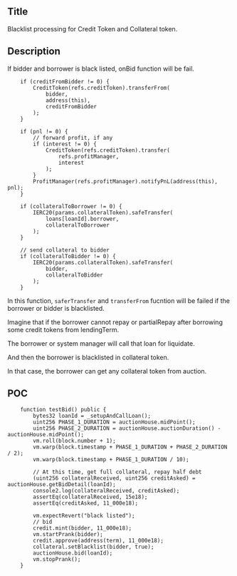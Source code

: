 ## Title
Blacklist processing for Credit Token and Collateral token.

## Description
If bidder and borrower is black listed, onBid function will be fail.

```solidity
    if (creditFromBidder != 0) {
        CreditToken(refs.creditToken).transferFrom(
            bidder,
            address(this),
            creditFromBidder
        );
    }
```

```solidity
    if (pnl != 0) {
        // forward profit, if any
        if (interest != 0) {
            CreditToken(refs.creditToken).transfer(
                refs.profitManager,
                interest
            );
        }
        ProfitManager(refs.profitManager).notifyPnL(address(this), pnl);
    }
```

```solidity
    if (collateralToBorrower != 0) {
        IERC20(params.collateralToken).safeTransfer(
            loans[loanId].borrower,
            collateralToBorrower
        );
    }

    // send collateral to bidder
    if (collateralToBidder != 0) {
        IERC20(params.collateralToken).safeTransfer(
            bidder,
            collateralToBidder
        );
    }
```

In this function, ```saferTransfer``` and ```transferFrom``` fucntion will be failed if the borrower or bidder is blacklisted.

Imagine that if the borrower cannot repay or partialRepay after borrowing some credit tokens from lendingTerm.

The borrower or system manager will call that loan for liquidate.

And then the borrower is blacklisted in collateral token.

In that case, the borrower can get any collateral token from auction.



## POC

```solidity
    function testBid() public {
        bytes32 loanId = _setupAndCallLoan();
        uint256 PHASE_1_DURATION = auctionHouse.midPoint();
        uint256 PHASE_2_DURATION = auctionHouse.auctionDuration() - auctionHouse.midPoint();
        vm.roll(block.number + 1);
        vm.warp(block.timestamp + PHASE_1_DURATION + PHASE_2_DURATION / 2);
        vm.warp(block.timestamp + PHASE_1_DURATION / 10);

        // At this time, get full collateral, repay half debt
        (uint256 collateralReceived, uint256 creditAsked) = auctionHouse.getBidDetail(loanId);
        console2.log(collateralReceived, creditAsked);
        assertEq(collateralReceived, 15e18);
        assertEq(creditAsked, 11_000e18);

        vm.expectRevert("black listed");
        // bid
        credit.mint(bidder, 11_000e18);
        vm.startPrank(bidder);
        credit.approve(address(term), 11_000e18);
        collateral.setBlacklist(bidder, true);
        auctionHouse.bid(loanId);
        vm.stopPrank();
    }
```